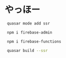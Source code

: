 # やっほー

```bash
 quasar mode add ssr

 npm i firebase-admin

 npm i firebase-functions

 quasar build --ssr
```
